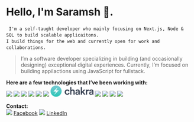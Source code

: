 # Hello, I'm Saramsh 👋.
` I'm a self-taught developer who mainly focusing on Next.js, Node & SQL to build scalable applicaitons.`
<br>
`I build things for the web and currently open for work and collaborations.`
> I’m a software developer specializing in building (and occasionally designing) exceptional digital experiences. Currently, I’m focused on building appilactions using JavaScript for fullstack.

 **Here are a few technologies that I’ve been working with:**
 <br>
 <img width="auto" height="30px" src="https://banner2.cleanpng.com/20180627/wop/kisspng-web-development-html-css-design-and-build-web-s-berlin-5b3339eb3a1a23.231863701530083819238.jpg">
 <img width="auto" height="30px" src="https://upload.wikimedia.org/wikipedia/commons/thumb/9/96/Sass_Logo_Color.svg/1280px-Sass_Logo_Color.svg.png">
<img width="auto" height="30px" src="https://upload.wikimedia.org/wikipedia/commons/thumb/9/99/Unofficial_JavaScript_logo_2.svg/480px-Unofficial_JavaScript_logo_2.svg.png">
<img width="auto" height="30px" src="https://upload.wikimedia.org/wikipedia/commons/4/4c/Typescript_logo_2020.svg">
<img width="auto" height="30px" src="https://www.pngfind.com/pngs/m/685-6854970_react-logo-png-png-download-logo-png-reactjs.png">
<img width="auto" height="30px" src="https://react-query.tanstack.com/_next/static/images/emblem-light-628080660fddb35787ff6c77e97ca43e.svg">
<img width="auto" height="30px" src="https://raw.githubusercontent.com/chakra-ui/chakra-ui/main/logo/logo-colored@2x.png?raw=true">
<img width="auto" height="30px" src="https://redux.js.org/img/redux-logo-landscape.png">
<img width="auto" height="30px" src="https://www.svgrepo.com/show/303266/nodejs-icon-logo.svg">
<img width="auto" height="30px" src="https://www.svgrepo.com/show/117653/sql-file-format.svg">
<img width="auto" height="30px" src="https://upload.wikimedia.org/wikipedia/commons/6/64/Expressjs.png">

**Contact:**
<br>
<img width="30px" height="auto" src="https://upload.wikimedia.org/wikipedia/commons/thumb/d/d5/Facebook_F_icon.svg/2048px-Facebook_F_icon.svg.png">
[Facebook](https://www.facebook.com/profile.php?id=100011637709886) 
<img width="30px" height="auto" src="https://encrypted-tbn0.gstatic.com/images?q=tbn:ANd9GcTmFl9xzvZ0yA-fPGm2_ZV8GBwbX7LXv0C5YHL50xfST4YEUfADp_IzIIbIWaLTpF1GbkA&usqp=CAU">
[LinkedIn](https://www.linkedin.com/in/saramsh-shrestha-843119165/)
